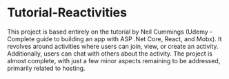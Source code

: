 # Tutorial-Reactivities

This project is based entirely on the tutorial by Neil Cummings (Udemy - Complete guide to building an app with ASP .Net Core, React, and Mobx). It revolves around activities where users can join, view, or create an activity. Additionally, users can chat with others about the activity. The project is almost complete, with just a few minor aspects remaining to be addressed, primarily related to hosting.

